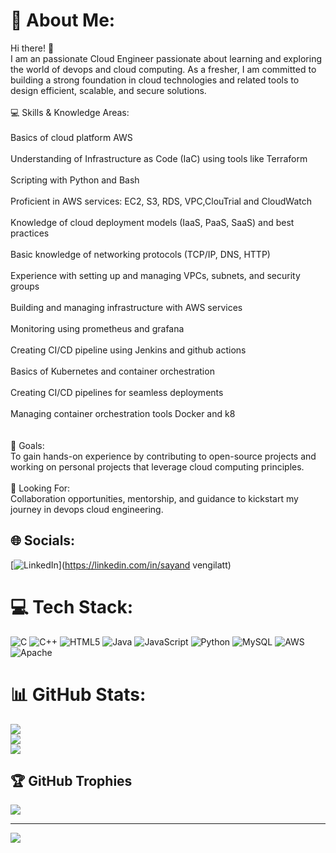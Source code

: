 # 💫 About Me:
Hi there! 👋<br>I am an passionate Cloud Engineer passionate about learning and exploring the world of devops and cloud computing. As a fresher, I am committed to building a strong foundation in cloud technologies and related tools to design efficient, scalable, and secure solutions.<br><br>💻 Skills & Knowledge Areas:<br><br>Basics of cloud platform AWS<br><br>Understanding of Infrastructure as Code (IaC) using tools like Terraform<br><br>Scripting with Python and Bash<br><br>Proficient in AWS services: EC2, S3, RDS, VPC,ClouTrial and CloudWatch<br><br>Knowledge of cloud deployment models (IaaS, PaaS, SaaS) and best practices<br><br>Basic knowledge of networking protocols (TCP/IP, DNS, HTTP)<br><br>Experience with setting up and managing VPCs, subnets, and security groups<br><br>Building and managing infrastructure with AWS services<br><br>Monitoring using prometheus and grafana<br><br>Creating CI/CD pipeline using Jenkins and github actions<br><br>Basics of Kubernetes and container orchestration<br><br>Creating CI/CD pipelines for seamless deployments<br><br>Managing container orchestration tools Docker and k8<br><br><br>🎯 Goals:<br>To gain hands-on experience by contributing to open-source projects and working on personal projects that leverage cloud computing principles.<br><br>🤝 Looking For:<br>Collaboration opportunities, mentorship, and guidance to kickstart my journey in devops cloud engineering.


## 🌐 Socials:
[![LinkedIn](https://img.shields.io/badge/LinkedIn-%230077B5.svg?logo=linkedin&logoColor=white)](https://linkedin.com/in/sayand vengilatt) 

# 💻 Tech Stack:
![C](https://img.shields.io/badge/c-%2300599C.svg?style=for-the-badge&logo=c&logoColor=white) ![C++](https://img.shields.io/badge/c++-%2300599C.svg?style=for-the-badge&logo=c%2B%2B&logoColor=white) ![HTML5](https://img.shields.io/badge/html5-%23E34F26.svg?style=for-the-badge&logo=html5&logoColor=white) ![Java](https://img.shields.io/badge/java-%23ED8B00.svg?style=for-the-badge&logo=openjdk&logoColor=white) ![JavaScript](https://img.shields.io/badge/javascript-%23323330.svg?style=for-the-badge&logo=javascript&logoColor=%23F7DF1E) ![Python](https://img.shields.io/badge/python-3670A0?style=for-the-badge&logo=python&logoColor=ffdd54) ![MySQL](https://img.shields.io/badge/mysql-4479A1.svg?style=for-the-badge&logo=mysql&logoColor=white) ![AWS](https://img.shields.io/badge/AWS-%23FF9900.svg?style=for-the-badge&logo=amazon-aws&logoColor=white) ![Apache](https://img.shields.io/badge/apache-%23D42029.svg?style=for-the-badge&logo=apache&logoColor=white)
# 📊 GitHub Stats:
![](https://github-readme-stats.vercel.app/api?username=SAYAND-VENGILATT&theme=radical&hide_border=true&include_all_commits=true&count_private=true)<br/>
![](https://github-readme-streak-stats.herokuapp.com/?user=SAYAND-VENGILATT&theme=radical&hide_border=true)<br/>
![](https://github-readme-stats.vercel.app/api/top-langs/?username=SAYAND-VENGILATT&theme=radical&hide_border=true&include_all_commits=true&count_private=true&layout=compact)

## 🏆 GitHub Trophies
![](https://github-profile-trophy.vercel.app/?username=SAYAND-VENGILATT&theme=radical&no-frame=false&no-bg=true&margin-w=4)

---
[![](https://visitcount.itsvg.in/api?id=SAYAND-VENGILATT&icon=0&color=0)](https://visitcount.itsvg.in)

<!-- Proudly created with GPRM ( https://gprm.itsvg.in ) -->
